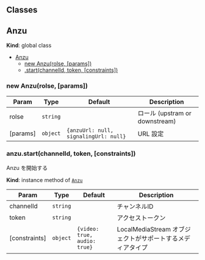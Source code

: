 ## Classes

<a name="Anzu"></a>
## Anzu
**Kind**: global class  

* [Anzu](#Anzu)
    * [new Anzu(rolse, [params])](#new_Anzu_new)
    * [.start(channelId, token, [constraints])](#Anzu+start)

<a name="new_Anzu_new"></a>
### new Anzu(rolse, [params])

| Param | Type | Default | Description |
| --- | --- | --- | --- |
| rolse | <code>string</code> |  | ロール (upstram or downstream) |
| [params] | <code>object</code> | <code>{anzuUrl: null, signalingUrl: null}</code> | URL 設定 |

<a name="Anzu+start"></a>
### anzu.start(channelId, token, [constraints])
Anzu を開始する

**Kind**: instance method of <code>[Anzu](#Anzu)</code>  

| Param | Type | Default | Description |
| --- | --- | --- | --- |
| channelId | <code>string</code> |  | チャンネルID |
| token | <code>string</code> |  | アクセストークン |
| [constraints] | <code>object</code> | <code>{video: true, audio: true}</code> | LocalMediaStream オブジェクトがサポートするメディアタイプ |

<a name="Anzu"></a>
